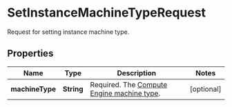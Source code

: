 

# SetInstanceMachineTypeRequest

Request for setting instance machine type.

## Properties

| Name | Type | Description | Notes |
|------------ | ------------- | ------------- | -------------|
|**machineType** | **String** | Required. The [Compute Engine machine type](https://cloud.google.com/compute/docs/machine-types). |  [optional] |



